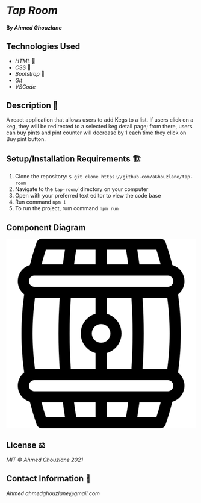 # _Tap Room_

#### By _Ahmed Ghouzlane_

## Technologies Used

- _HTML_ 📝
- _CSS_ 🎨
- _Bootstrap_ 🥾
- _Git_
- _VSCode_

## Description 📜

A react application that allows users to add Kegs to a list. If users click on a keg, they will be redirected to a selected keg detail page; from there, users can buy pints and pint counter will decrease by 1 each time they click on Buy pint button.

## Setup/Installation Requirements 🏗

1. Clone the repository: `$ git clone https://github.com/aGhouzlane/tap-room`
2. Navigate to the `tap-room/` directory on your computer
3. Open with your preferred text editor to view the code base
4. Run command `npm i` 
5. To run the project, rum command `npm run`

## Component Diagram

<img src="src/img/beer-keg.png">

## License ⚖

_MIT © Ahmed Ghouzlane 2021_

## Contact Information 🤳

_Ahmed ahmedghouzlane@gmail.com_